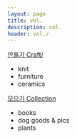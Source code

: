 ```yaml
---
layout: page
title: vol.
description: vol.
header: vol./
---
```


[만들기 Craft/](/category-craft)
* knit
* furniture
* ceramics


[모으기 Collection](/category-collection)
* books
* dog goods & pics
* plants
